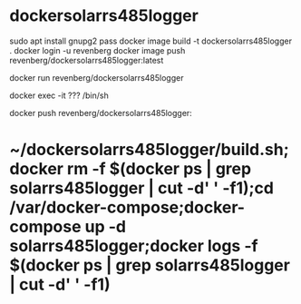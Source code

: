 # dockersolarrs485logger

sudo apt install gnupg2 pass
docker image build -t dockersolarrs485logger  .
docker login -u revenberg
docker image push revenberg/dockersolarrs485logger:latest

docker run revenberg/dockersolarrs485logger


docker exec -it ??? /bin/sh

docker push revenberg/dockersolarrs485logger:

# ~/dockersolarrs485logger/build.sh;docker rm -f $(docker ps | grep solarrs485logger | cut -d' ' -f1);cd /var/docker-compose;docker-compose up -d solarrs485logger;docker logs -f $(docker ps | grep solarrs485logger | cut -d' ' -f1)
